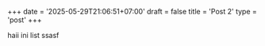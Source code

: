 +++
date = '2025-05-29T21:06:51+07:00'
draft = false
title = 'Post 2'
type = 'post'
+++

haii ini list
ssasf